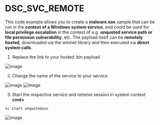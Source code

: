 # DSC_SVC_REMOTE
This code example allows you to create a **malware.exe** sample that can be run in the **context of a Windows system service**, and could be used for **local privilege escalation** in the context of e.g. **unquoted service path or file permisson vulnerability**, etc. The payload itself can be **remotely hosted**, downloaded via the wininet library and then executed via **direct system calls**. 

1. Replace the link to your hosted .bin payload 

![image](https://user-images.githubusercontent.com/50073731/236861981-678d0fa7-18e9-4318-95cd-346cb5464dec.png)

2. Change the name of the service to your service 

![image](https://user-images.githubusercontent.com/50073731/236862074-a8a46ee5-b97f-4a83-9e9d-e4b37d2e7ceb.png)
![image](https://user-images.githubusercontent.com/50073731/236862198-a3c5d566-9af1-4920-9860-7da461b8686f.png)

3. Start the respective service and retreive session in system context 
**cmd>**
```
sc start unquotedsvc
```
![image](https://user-images.githubusercontent.com/50073731/236866165-e061c6c0-2b47-41fc-a78a-edbcedc24719.png)

